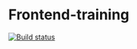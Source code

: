 # Frontend-training
[![Build status](https://ci.appveyor.com/api/projects/status/a53b25krw0mnr4x7?svg=true)](https://ci.appveyor.com/project/AntonChu/savepoorcv)
